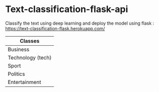 # Text-classification-flask-api
Classify the text using deep learning and deploy the model using flask  : 
https://text-classification-flask.herokuapp.com/

| Classes       
| -------------
| Business
| Technology (tech)    
| Sport
| Politics
| Entertainment
